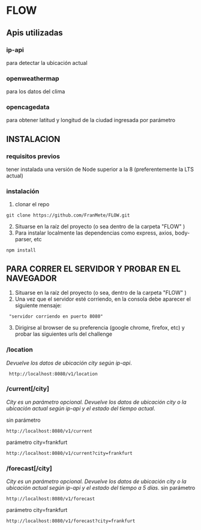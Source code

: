 # FLOW
## Apis utilizadas
### ip-api 
para detectar la ubicación actual
### openweathermap
para los datos del clima
### opencagedata
para obtener latitud y longitud de la ciudad ingresada por parámetro
## INSTALACION
### requisitos previos
tener instalada una versión de Node superior a la 8 (preferentemente la LTS actual)
### instalación
1. clonar el repo
```
git clone https://github.com/FranMete/FLOW.git 

``` 
2. Situarse en la raíz del proyecto (o sea dentro de la carpeta "FLOW" )
3. Para instalar localmente las dependencias como express, axios, body-parser, etc
```
npm install
``` 
## PARA CORRER EL SERVIDOR Y PROBAR EN EL NAVEGADOR
1. Situarse en la raíz del proyecto (o sea, dentro de la carpeta "FLOW" )
3. Una vez que el servidor esté corriendo, en la consola debe aparecer el siguiente mensaje: 
```
 "servidor corriendo en puerto 8080" 
 ```    
  3. Dirigirse al browser de su preferencia (google chrome, firefox, etc) y probar las siguientes urls del challenge

  ### /location

  _Devuelve los datos de ubicación city según ip-api_. 

  ```
   http://localhost:8080/v1/location

  ```
  ### /current[/city]
  
  _City es un parámetro opcional. Devuelve los datos de ubicación city o la ubicación actual según ip-api y el estado del tiempo actual_.

  sin parámetro
  ```
  http://localhost:8080/v1/current
  ```
  parámetro city=frankfurt
  ```
  http://localhost:8080/v1/current?city=frankfurt
  ```
### /forecast[/city]
_City es un parámetro opcional. Devuelve los datos de ubicación city o la ubicación actual según ip-api y el estado del tiempo a 5 días_.
sin parámetro
```
http://localhost:8080/v1/forecast

```
parámetro city=frankfurt
```
http://localhost:8080/v1/forecast?city=frankfurt

```